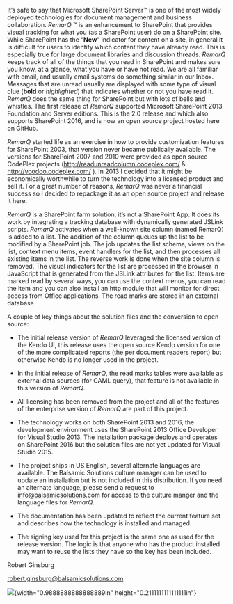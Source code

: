 It’s safe to say that Microsoft SharePoint Server™ is one of the most
widely deployed technologies for document management and business
collaboration. *RemarQ* ™ is an enhancement to SharePoint that provides
visual tracking for what you (as a SharePoint user) do on a SharePoint
site. While SharePoint has the “**New**” indicator for content on a
site, in general it is difficult for users to identify which content
they have already read. This is especially true for large document
libraries and discussion threads. *RemarQ* keeps track of all of the
things that you read in SharePoint and makes sure you know, at a glance,
what you have or have not read. We are all familiar with email, and
usually email systems do something similar in our Inbox. Messages that
are unread usually are displayed with some type of visual clue (**bold**
or *highlighted*) that indicates whether or not you have read it.
*RemarQ* does the same thing for SharePoint but with lots of bells and
whistles. The first release of *RemarQ* supported Microsoft SharePoint
2013 Foundation and Server editions. This is the 2.0 release and which
also supports SharePoint 2016, and is now an open source project hosted
here on GitHub.

*RemarQ* started life as an exercise in how to provide customization
features for SharePoint 2003, that version never became publically
available. The versions for SharePoint 2007 and 2010 were provided as
open source CodePlex projects (<http://readunreadcolumn.codeplex.com/> &
<http://voodoo.codeplex.com/> ). In 2013 I decided that it might be
economically worthwhile to turn the technology into a licensed product
and sell it. For a great number of reasons, *RemarQ* was never a
financial success so I decided to repackage it as an open source project
and release it here.

*RemarQ* is a SharePoint farm solution, it’s not a SharePoint App. It
does its work by integrating a tracking database with dynamically
generated JSLink scripts. *RemarQ* activates when a well-known site
column (named RemarQ) is added to a list. The addition of the column
queues up the list to be modified by a SharePoint job. The job updates
the list schema, views on the list, context menu items, event handlers
for the list, and then processes all existing items in the list. The
reverse work is done when the site column is removed. The visual
indicators for the list are processed in the browser in JavaScript that
is generated from the JSLink attributes for the list. Items are marked
read by several ways, you can use the context menus, you can read the
item and you can also install an http module that will monitor for
direct access from Office applications. The read marks are stored in an
external database

A couple of key things about the solution files and the conversion to
open source:

-   The initial release version of *RemarQ* leveraged the licensed
    version of the Kendo UI, this release uses the open source Kendo
    version for one of the more complicated reports (the per document
    readers report) but otherwise Kendo is no longer used in
    the project.

-   In the initial release of *RemarQ*, the read marks tables were
    available as external data sources (for CAML query), that feature is
    not available in this version of *RemarQ*.

-   All licensing has been removed from the project and all of the
    features of the enterprise version of *RemarQ* are part of
    this project.

-   The technology works on both SharePoint 2013 and 2016, the
    development environment uses the SharePoint 2013 Office Developer
    for Visual Studio 2013. The installation package deploys and
    operates on SharePoint 2016 but the solution files are not yet
    updated for Visual Studio 2015.

-   The project ships in US English, several alternate languages
    are available. The Balsamic Solutions culture manager can be used to
    update an installation but is not included in this distribution. If
    you need an alternate language, please send a request to
    <info@balsamicsolutions.com> for access to the culture manger and
    the language files for *RemarQ*.

-   The documentation has been updated to reflect the current feature
    set and describes how the technology is installed and managed.

-   The signing key used for this project is the same one as used for
    the release version. The logic is that anyone who has the product
    installed may want to reuse the lists they have so the key has
    been included.

<span id="_MailAutoSig" class="anchor"></span>Robert Ginsburg

robert.ginsburg@balsamicsolutions.com

![](media/image1.png){width="0.9888888888888889in"
height="0.2111111111111111in"}
